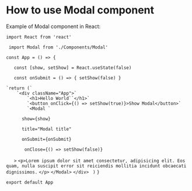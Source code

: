 # How to use Modal component

Example of Modal component in React:

`import React from 'react'`

` import Modal from './Components/Modal'`

`const App = () => {     `

`	const [show, setShow] = React.useState(false)`

`	const onSubmit = () => { setShow(false) }`

    `return (`
        `<div className="App">`
            `<h1>Hello World``</h1>`
            `<button onClick={() => setShow(true)}>Show Modal</button>`
            `<Modal `

`		show={show} `

`		title="Modal title" `

`		onSubmit={onSubmit} `

`		onClose={() => setShow(false)}`

`	>`
                `<p>Lorem ipsum dolor sit amet consectetur, adipisicing elit. Eos quam, nulla suscipit error sit reiciendis mollitia incidunt obcaecati dignissimos.` `</p>`
            `</Modal>`
        `</div>`
   ` )`
`}`

`export default App`
